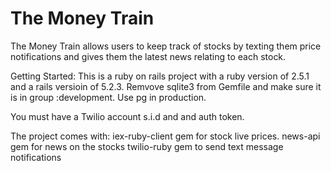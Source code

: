 # The Money Train
The Money Train allows users to keep track of stocks by texting them price notifications and gives them the latest news relating to each stock.


Getting Started:
This is a ruby on rails project with a ruby version of 2.5.1 and a rails versioin of 5.2.3. 
Remvove sqlite3 from Gemfile and make sure it is in group :development. 
Use pg in production. 

You must have a Twilio account s.i.d and and auth token.

The project comes with: 
iex-ruby-client gem for stock live prices.
news-api gem for news on the stocks
twilio-ruby gem to send text message notifications 

